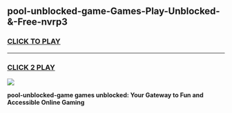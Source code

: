 
## pool-unblocked-game-Games-Play-Unblocked-&-Free-nvrp3
<h3>
<a href="https://premium76.site?title=pool-unblocked-game&ref=24A">CLICK TO PLAY</a></h3>
<hr>

<h3>
<a href="https://premium76.site?title=pool-unblocked-game&ref=24A">CLICK 2 PLAY</a>
  
</h3>

<a href="https://premium76.site?title=pool-unblocked-game&ref=24A"><img src="https://clearcache.store/games.png"></a>


**pool-unblocked-game games unblocked: Your Gateway to Fun and Accessible Online Gaming**
